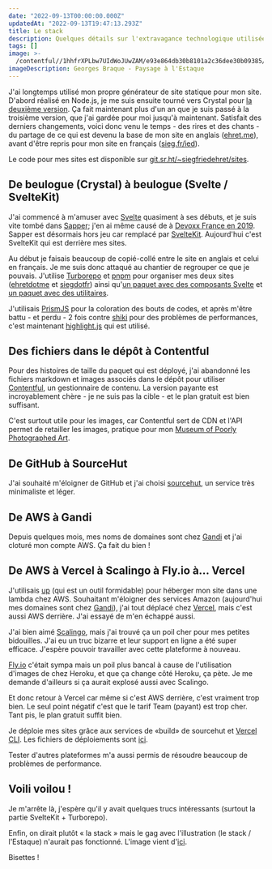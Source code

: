 ```yaml
---
date: "2022-09-13T00:00:00.000Z"
updatedAt: "2022-09-13T19:47:13.293Z"
title: Le stack
description: Quelques détails sur l'extravagance technologique utilisée pour mes sites.
tags: []
image: >-
  /contentful//1hhfrXPLbw7UIdWoJUwZAM/e93e864db30b8101a2c36dee30b09385/l_estaque.jpg
imageDescription: Georges Braque - Paysage à l'Estaque
---
```


J'ai longtemps utilisé mon propre générateur de site statique pour mon site. D'abord réalisé en Node.js, je me suis ensuite tourné vers Crystal pour [la deuxième version](https://git.sr.ht/~siegfriedehret/beulogue). Ça fait maintenant plus d'un an que je suis passé à la troisième version, que j'ai gardée pour moi jusqu'à maintenant. Satisfait des derniers changements, voici donc venu le temps - des rires et des chants - du partage de ce qui est devenu la base de mon site en anglais ([ehret.me](https://ehret.me/)), avant d'être repris pour mon site en français ([sieg.fr/ied](https://sieg.fr/ied)).

Le code pour mes sites est disponible sur [git.sr.ht/~siegfriedehret/sites](https://git.sr.ht/~siegfriedehret/sites).

## De beulogue (Crystal) à beulogue (Svelte / SvelteKit)

J'ai commencé à m'amuser avec [Svelte](https://svelte.dev/) quasiment à ses débuts, et je suis vite tombé dans [Sapper](https://sapper.svelte.dev/); j'en ai même causé de à [Devoxx France en 2019](https://www.youtube.com/watch?v=VyUpXyQHaAs). Sapper est désormais hors jeu car remplacé par [SvelteKit](https://kit.svelte.dev/). Aujourd'hui c'est SvelteKit qui est derrière mes sites.

Au début je faisais beaucoup de copié-collé entre le site en anglais et celui en français. Je me suis donc attaqué au chantier de regrouper ce que je pouvais. J'utilise [Turborepo](https://turborepo.org/) et [pnpm](https://pnpm.io/) pour organiser mes deux sites ([ehretdotme](https://git.sr.ht/~siegfriedehret/sites/tree/main/item/apps/ehretdotme) et [siegdotfr](https://git.sr.ht/~siegfriedehret/sites/tree/main/item/apps/siegdotfr)) ainsi qu'[un paquet avec des composants Svelte](https://git.sr.ht/~siegfriedehret/sites/tree/main/item/packages/ui) et [un paquet avec des utilitaires](https://git.sr.ht/~siegfriedehret/sites/tree/main/item/packages/utils).

J'utilisais [PrismJS](https://prismjs.com/) pour la coloration des bouts de codes, et après m'être battu - et perdu - 2 fois contre [shiki](https://shiki.matsu.io/) pour des problèmes de performances, c'est maintenant [highlight.js](https://highlightjs.org/) qui est utilisé.

## Des fichiers dans le dépôt à Contentful

Pour des histoires de taille du paquet qui est déployé, j'ai abandonné les fichiers markdown et images associés dans le dépôt pour utiliser [Contentful](https://www.contentful.com/), un gestionnaire de contenu. La version payante est incroyablement chère - je ne suis pas la cible - et le plan gratuit est bien suffisant.

C'est surtout utile pour les images, car Contentful sert de CDN et l'API permet de retailler les images, pratique pour mon [Museum of Poorly Photographed Art](https://ehret.me/museum).

## De GitHub à SourceHut

J'ai souhaité m'éloigner de GitHub et j'ai choisi [sourcehut](https://sourcehut.org/), un service très minimaliste et léger.

## De AWS à Gandi

Depuis quelques mois, mes noms de domaines sont chez [Gandi](https://www.gandi.net/) et j'ai cloturé mon compte AWS. Ça fait du bien !

## De AWS à Vercel à Scalingo à Fly.io à... Vercel

J'utilisais [up](https://apex.sh/up/) (qui est un outil formidable) pour héberger mon site dans une lambda chez AWS. Souhaitant m'éloigner des services Amazon (aujourd'hui mes domaines sont chez [Gandi](https://www.gandi.net/)), j'ai tout déplacé chez [Vercel](https://vercel.com), mais c'est aussi AWS derrière. J'ai essayé de m'en échappé aussi.

J'ai bien aimé [Scalingo](https://scalingo.com/), mais j'ai trouvé ça un poil cher pour mes petites bidouilles. J'ai eu un truc bizarre et leur support en ligne a été super efficace. J'espère pouvoir travailler avec cette plateforme à nouveau.

[Fly.io](https://fly.io/) c'était sympa mais un poil plus bancal à cause de l'utilisation d'images de chez Heroku, et que ça change côté Heroku, ça pète. Je me demande d'ailleurs si ça aurait explosé aussi avec Scalingo.

Et donc retour à Vercel car même si c'est AWS derrière, c'est vraiment trop bien. Le seul point négatif c'est que le tarif Team (payant) est trop cher. Tant pis, le plan gratuit suffit bien.

Je déploie mes sites grâce aux services de «build» de sourcehut et [Vercel CLI](https://vercel.com/docs/cli). Les fichiers de déploiements sont [ici](https://git.sr.ht/~siegfriedehret/sites/tree/main/item/.builds).

Tester d'autres plateformes m'a aussi permis de résoudre beaucoup de problèmes de performance.

## Voili voilou !

Je m'arrête là, j'espère qu'il y avait quelques trucs intéressants (surtout la partie SvelteKit + Turborepo).

Enfin, on dirait plutôt « la stack » mais le gag avec l'illustration (le stack / l'Estaque) n'aurait pas fonctionné. L'image vient d'[ici](https://commons.wikimedia.org/wiki/File:Landscape_at_L%27Estaque.jpg).

Bisettes !
